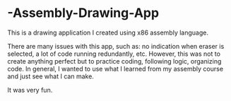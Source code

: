 # -Assembly-Drawing-App

This is a drawing application I created using x86 assembly language.

There are many issues with this app, such as: no indication when eraser is selected, a lot of code running redundantly, etc. However, this was not to create anything perfect but to practice coding, following logic, organizing code. In general, I wanted to use what I learned from my assembly course and just see what I can make.

It was very fun.

